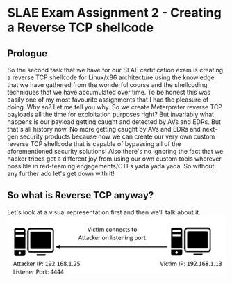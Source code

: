 # SLAE Exam Assignment 2 - Creating a Reverse TCP shellcode

## Prologue
So the second task that we have for our SLAE certification exam is creating a reverse TCP shellcode for Linux/x86 architecture using the knowledge that we have gathered from the wonderful course and the shellcoding techniques that we have accumulated over time. 
To be honest this was easily one of my most favourite assignments that I had the pleasure of doing.
Why so?
Let me tell you why.
So we create Meterpreter reverse TCP payloads all the time for exploitation purposes right? But invariably what happens is our payload getting caught and detected by AVs and EDRs. But that's all history now.
No more getting caught by AVs and EDRs and next-gen security products because now we can create our very own custom reverse TCP shellcode that is capable of bypassing all of the aforementioned security solutions!
Also there's no ignoring the fact that we hacker tribes get a different joy from using our own custom tools wherever possible in red-teaming engagements/CTFs yada yada yada.
So without any further ado let's get down with it!

## So what is Reverse TCP anyway?
Let's look at a visual representation first and then we'll talk about it.
<br />
![Reverse TCP Overview](../assets/images/reverse_tcp_overview.png "Reverse TCP Overview")